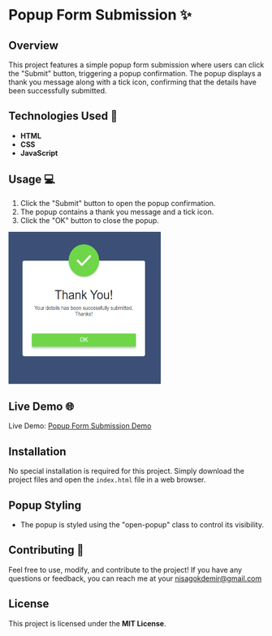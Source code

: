 # Popup Form Submission ✨

## Overview
This project features a simple popup form submission where users can click the "Submit" button, triggering a popup confirmation. The popup displays a thank you message along with a tick icon, confirming that the details have been successfully submitted.

## Technologies Used 🚀
- **HTML**
- **CSS**
- **JavaScript**

## Usage 💻
1. Click the "Submit" button to open the popup confirmation.
2. The popup contains a thank you message and a tick icon.
3. Click the "OK" button to close the popup.

<img src="./images/popup.png" alt="" width="300" height="300">

## Live Demo 🌐
Live Demo: [Popup Form Submission Demo]()

## Installation
No special installation is required for this project. Simply download the project files and open the `index.html` file in a web browser.

## Popup Styling
- The popup is styled using the "open-popup" class to control its visibility.

## Contributing 🤝
Feel free to use, modify, and contribute to the project! If you have any questions or feedback, you can reach me at your nisagokdemir@gmail.com
## License
This project is licensed under the **MIT License**.

